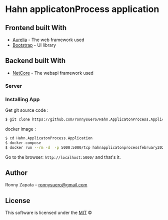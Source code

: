 # Hahn applicatonProcess application

## Frontend built With

- [Aurelia](http://aurelia.io/docs/tutorials/creating-a-todo-app#setup) - The web framework used
- [Bootstrap](https://getbootstrap.com/docs/4.6/getting-started/download) - UI library

## Backend built With

- [NetCore](https://docs.microsoft.com/en-us/dotnet/) - The webapi framework used

### Server

### Installing App

Get git source code :

```sh
$ git clone https://github.com/ronnysuero/Hahn.ApplicatonProcess.Application.git
```

 docker image :

```sh
$ cd Hahn.ApplicatonProcess.Application
$ docker-compose  
$ docker run --rm -d  -p 5000:5000/tcp hahnapplicatonprocessfebruary2021web
```

Go to the browser: `http://localhost:5000/` and that's it.

## Author

Ronny Zapata – ronnysuero@gmail.com

## License

This software is licensed under the [MIT](https://github.com/nhn/tui.editor/blob/master/LICENSE) ©